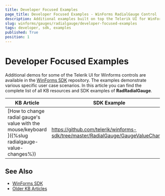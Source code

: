 ```yaml
---
title: Developer Focused Examples
page_title: Developer Focused Examples - WinForms RadialGauge Control
description: Additional examples built on top the Telerik UI for WinForms RadRadialGauge control.
slug: winforms/gauges/radialgauge/developer-focused-examples
tags: developer, sdk, examples
published: True
position: 1
---
```


# Developer Focused Examples

Additional demos for some of the Telerik UI for Winforms controls are available in the [WinForms SDK](https://github.com/telerik/winforms-sdk) repository. The examples demonstrate various specific user case scenarios. In this article you can find the complete list of all KB resources and SDK examples of **RadRadialGauge**.

|KB Article|SDK Example|
|------|------|
|[How to change radial gauge's value with the mouse/keyboard ]({%slug radialgauge-value-changes%})|https://github.com/telerik/winforms-sdk/tree/master/RadialGauge/GaugeValueChange|

## See Also

* [WinForms SDK](https://github.com/telerik/winforms-sdk)
* [Older KB Articles](https://www.telerik.com/support/kb/winforms/ganttview-)
